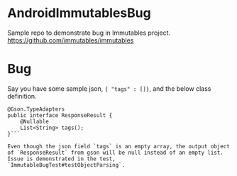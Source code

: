 # AndroidImmutablesBug
Sample repo to demonstrate bug in Immutables project. https://github.com/immutables/immutables

# Bug

Say you have some sample json, `{ "tags" : []}`, and the below class definition.

```@Value.Immutable
@Gson.TypeAdapters
public interface ResponseResult {
    @Nullable
    List<String> tags();
}```

Even though the json field `tags` is an empty array, the output object of `ResponseResult` from gson will be null instead of an empty list. Issue is demonstrated in the test, `ImmutableBugTest#testObjectParsing`.
